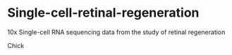 # Single-cell-retinal-regeneration
10x Single-cell RNA sequencing data from the study of retinal regeneration

Chick
